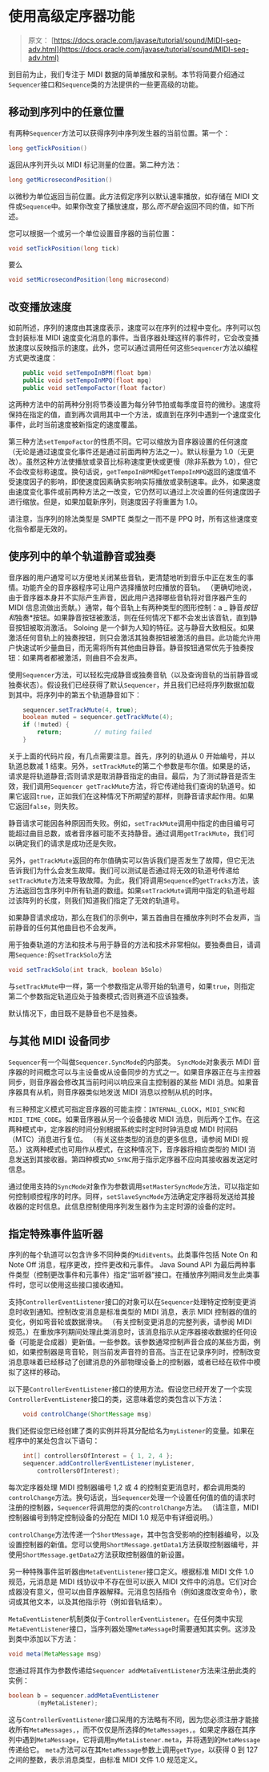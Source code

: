# 使用高级定序器功能

> 原文： [https://docs.oracle.com/javase/tutorial/sound/MIDI-seq-adv.html](https://docs.oracle.com/javase/tutorial/sound/MIDI-seq-adv.html)

到目前为止，我们专注于 MIDI 数据的简单播放和录制。本节将简要介绍通过`Sequencer`接口和`Sequence`类的方法提供的一些更高级的功能。

## 移动到序列中的任意位置

有两种`Sequencer`方法可以获得序列中序列发生器的当前位置。第一个：

```java
long getTickPosition()

```

返回从序列开头以 MIDI 标记测量的位置。第二种方法：

```java
long getMicrosecondPosition()

```

以微秒为单位返回当前位置。此方法假定序列以默认速率播放，如存储在 MIDI 文件或`Sequence`中。如果你改变了播放速度，那么*而不是*会返回不同的值，如下所述。

您可以根据一个或另一个单位设置音序器的当前位置：

```java
void setTickPosition(long tick)

```

要么

```java
void setMicrosecondPosition(long microsecond)

```

## 改变播放速度

如前所述，序列的速度由其速度表示，速度可以在序列的过程中变化。序列可以包含封装标准 MIDI 速度变化消息的事件。当音序器处理这样的事件时，它会改变播放速度以反映指示的速度。此外，您可以通过调用任何这些`Sequencer`方法以编程方式更改速度：

```java
    public void setTempoInBPM(float bpm)
    public void setTempoInMPQ(float mpq)
    public void setTempoFactor(float factor)

```

这两种方法中的前两种分别将节奏设置为每分钟节拍或每季度音符的微秒。速度将保持在指定的值，直到再次调用其中一个方法，或直到在序列中遇到一个速度变化事件，此时当前速度被新指定的速度覆盖。

第三种方法`setTempoFactor`的性质不同。它可以缩放为音序器设置的任何速度（无论是通过速度变化事件还是通过前面两种方法之一）。默认标量为 1.0（无更改）。虽然这种方法使播放或录音比标称速度更快或更慢（除非系数为 1.0），但它不会改变标称速度。换句话说，`getTempoInBPM`和`getTempoInMPQ`返回的速度值不受速度因子的影响，即使速度因素确实影响实际播放或录制速率。此外，如果速度由速度变化事件或前两种方法之一改变，它仍然可以通过上次设置的任何速度因子进行缩放。但是，如果加载新序列，则速度因子将重置为 1.0。

请注意，当序列的除法类型是 SMPTE 类型之一而不是 PPQ 时，所有这些速度变化指令都是无效的。

## 使序列中的单个轨道静音或独奏

音序器的用户通常可以方便地关闭某些音轨，更清楚地听到音乐中正在发生的事情。功能齐全的音序器程序可让用户选择播放时应播放的音轨。 （更确切地说，由于音序器本身并不实际产生声音，因此用户选择哪些音轨将对音序器产生的 MIDI 信息流做出贡献。）通常，每个音轨上有两种类型的图形控制：a _ 静音*按钮和*独奏*按钮。如果静音按钮被激活，则在任何情况下都不会发出该音轨，直到静音按钮被取消激活。 Soloing 是一个鲜为人知的特征。这与静音大致相反。如果激活任何音轨上的独奏按钮，则只会激活其独奏按钮被激活的曲目。此功能允许用户快速试听少量曲目，而无需将所有其他曲目静音。静音按钮通常优先于独奏按钮：如果两者都被激活，则曲目不会发声。

使用`Sequencer`方法，可以轻松完成静音或独奏音轨（以及查询音轨的当前静音或独奏状态）。假设我们已经获得了默认`Sequencer`，并且我们已经将序列数据加载到其中。将序列中的第五个轨道静音如下：

```java
    sequencer.setTrackMute(4, true);
    boolean muted = sequencer.getTrackMute(4);
    if (!muted) { 
        return;         // muting failed
    }

```

关于上面的代码片段，有几点需要注意。首先，序列的轨道从 0 开始编号，并以轨道总数减 1 结束。另外，`setTrackMute`的第二个参数是布尔值。如果是的话，请求是将轨道静音;否则请求是取消静音指定的曲目。最后，为了测试静音是否生效，我们调用`Sequencer getTrackMute`方法，将它传递给我们查询的轨道号。如果它返回`true`，正如我们在这种情况下所期望的那样，则静音请求起作用。如果它返回`false`，则失败。

静音请求可能因各种原因而失败。例如，`setTrackMute`调用中指定的曲目编号可能超过曲目总数，或者音序器可能不支持静音。通过调用`getTrackMute`，我们可以确定我们的请求是成功还是失败。

另外，`getTrackMute`返回的布尔值确实可以告诉我们是否发生了故障，但它无法告诉我们为什么会发生故障。我们可以测试是否通过将无效的轨道号传递给`setTrackMute`方法来导致故障。为此，我们将调用`Sequence`的`getTracks`方法，该方法返回包含序列中所有轨道的数组。如果`setTrackMute`调用中指定的轨道号超过该阵列的长度，则我们知道我们指定了无效的轨道号。

如果静音请求成功，那么在我们的示例中，第五首曲目在播放序列时不会发声，当前静音的任何其他曲目也不会发声。

用于独奏轨道的方法和技术与用于静音的方法和技术非常相似。要独奏曲目，请调用`Sequence:`的`setTrackSolo`方法

```java
void setTrackSolo(int track, boolean bSolo)

```

与`setTrackMute`中一样，第一个参数指定从零开始的轨道号，如果`true`，则指定第二个参数指定轨道应处于独奏模式;否则赛道不应该独奏。

默认情况下，曲目既不是静音也不是独奏。

## 与其他 MIDI 设备同步

`Sequencer`有一个叫做`Sequencer.SyncMode`的内部类。 `SyncMode`对象表示 MIDI 音序器的时间概念可以与主设备或从设备同步的方式之一。如果音序器正在与主控器同步，则音序器会修改其当前时间以响应来自主控制器的某些 MIDI 消息。如果音序器具有从机，则音序器类似地发送 MIDI 消息以控制从机的时序。

有三种预定义模式可指定音序器的可能主控：`INTERNAL_CLOCK`，`MIDI_SYNC`和`MIDI_TIME_CODE`。如果音序器从另一个设备接收 MIDI 消息，则后两个工作。在这两种模式中，定序器的时间分别根据系统实时定时时钟消息或 MIDI 时间码（MTC）消息进行复位。 （有关这些类型的消息的更多信息，请参阅 MIDI 规范。）这两种模式也可用作从模式，在这种情况下，音序器将相应类型的 MIDI 消息发送到其接收器。第四种模式`NO_SYNC`用于指示定序器不应向其接收器发送定时信息。

通过使用支持的`SyncMode`对象作为参数调用`setMasterSyncMode`方法，可以指定如何控制顺控程序的时序。同样，`setSlaveSyncMode`方法确定定序器将发送给其接收器的定时信息。此信息控制使用序列发生器作为主定时源的设备的定时。

## 指定特殊事件监听器

序列的每个轨道可以包含许多不同种类的`MidiEvents`。此类事件包括 Note On 和 Note Off 消息，程序更改，控件更改和元事件。 Java Sound API 为最后两种事件类型（控制更改事件和元事件）指定“监听器”接口。在播放序列期间发生此类事件时，您可以使用这些接口接收通知。

支持`ControllerEventListener`接口的对象可以在`Sequencer`处理特定控制变更消息时收到通知。控制改变消息是标准类型的 MIDI 消息，表示 MIDI 控制器的值的变化，例如弯音轮或数据滑块。 （有关控制变更消息的完整列表，请参阅 MIDI 规范。）在重放序列期间处理此类消息时，该消息指示从定序器接收数据的任何设备（可能是合成器）更新值。一些参数。该参数通常控制声音合成的某些方面，例如，如果控制器是弯音轮，则当前发声音符的音高。当正在记录序列时，控制改变消息意味着已经移动了创建消息的外部物理设备上的控制器，或者已经在软件中模拟了这样的移动。

以下是`ControllerEventListener`接口的使用方法。假设您已经开发了一个实现`ControllerEventListener`接口的类，这意味着您的类包含以下方法：

```java
    void controlChange(ShortMessage msg)

```

我们还假设您已经创建了类的实例并将其分配给名为`myListener`的变量。如果在程序中的某处包含以下语句：

```java
    int[] controllersOfInterest = { 1, 2, 4 };
    sequencer.addControllerEventListener(myListener,
        controllersOfInterest);

```

每次定序器处理 MIDI 控制器编号 1,2 或 4 的控制变更消息时，都会调用类的`controlChange`方法。换句话说，当`Sequencer`处理一个设置任何值的值的请求时注册的控制器，`Sequencer`将调用您的类的`controlChange`方法。 （请注意，MIDI 控制器编号到特定控制设备的分配在 MIDI 1.0 规范中有详细说明。）

`controlChange`方法传递一个`ShortMessage`，其中包含受影响的控制器编号，以及设置控制器的新值。您可以使用`ShortMessage.getData1`方法获取控制器编号，并使用`ShortMessage.getData2`方法获取控制器值的新设置。

另一种特殊事件监听器由`MetaEventListener`接口定义。根据标准 MIDI 文件 1.0 规范，元消息是 MIDI 线协议中不存在但可以嵌入 MIDI 文件中的消息。它们对合成器没有意义，但可以由音序器解释。元消息包括指令（例如速度改变命令），歌词或其他文本，以及其他指示符（例如音轨结束）。

`MetaEventListener`机制类似于`ControllerEventListener`。在任何类中实现`MetaEventListener`接口，当序列器处理`MetaMessage`时需要通知其实例。这涉及到类中添加以下方法：

```java
void meta(MetaMessage msg)

```

您通过将其作为参数传递给`Sequencer addMetaEventListener`方法来注册此类的实例：

```java
boolean b = sequencer.addMetaEventListener
        (myMetaListener);

```

这与`ControllerEventListener`接口采用的方法略有不同，因为您必须注册才能接收所有`MetaMessages,`，而不仅仅是所选择的`MetaMessages,`。如果定序器在其序列中遇到`MetaMessage`，它将调用`myMetaListener.meta`，并将遇到的`MetaMessage`传递给它。 `meta`方法可以在其`MetaMessage`参数上调用`getType`，以获得 0 到 127 之间的整数，表示消息类型，由标准 MIDI 文件 1.0 规范定义。